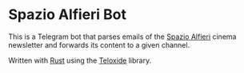 # Spazio Alfieri Bot

This is a Telegram bot that parses emails of the [Spazio Alfieri](spazioalfieri.it) cinema newsletter
and forwards its content to a given channel.

Written with [Rust](https://rust-lang.org) using the [Teloxide](https://docs.rs/teloxide) library.

